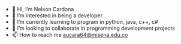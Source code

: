 - 👋 Hi, I’m Nelson Cardona
- 👀 I’m interested in being a developer
- 🌱 I’m currently learning to program in python, java, c++, c#
- 💞️ I’m looking to collaborate in programming development projects
- 📫 How to reach me aucara64@misena.edu.co

<!---
NelCardona/NelCardona is a ✨ special ✨ repository because its `README.md` (this file) appears on your GitHub profile.
You can click the Preview link to take a look at your changes.
--->

